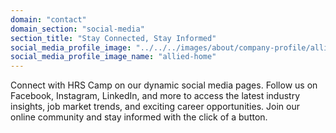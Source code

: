```yaml
---
domain: "contact"
domain_section: "social-media"
section_title: "Stay Connected, Stay Informed"
social_media_profile_image: "../../../images/about/company-profile/allied-home.jpg"
social_media_profile_image_name: "allied-home"
---
```


Connect with HRS Camp on our dynamic social media pages. Follow us on
Facebook, Instagram, LinkedIn, and more to access the latest industry
insights, job market trends, and exciting career opportunities. Join
our online community and stay informed with the click of a button.
